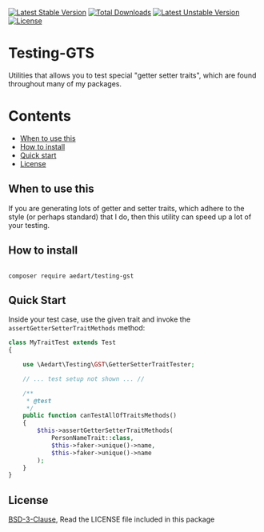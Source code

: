 [![Latest Stable Version](https://poser.pugx.org/aedart/testing-gst/v/stable)](https://packagist.org/packages/aedart/testing-gst)
[![Total Downloads](https://poser.pugx.org/aedart/testing-gst/downloads)](https://packagist.org/packages/aedart/testing-gst)
[![Latest Unstable Version](https://poser.pugx.org/aedart/testing-gst/v/unstable)](https://packagist.org/packages/aedart/testing-gst)
[![License](https://poser.pugx.org/aedart/testing-gst/license)](https://packagist.org/packages/aedart/testing-gst)

# Testing-GTS

Utilities that allows you to test special "getter setter traits", which are found throughout many of my packages.

# Contents

* [When to use this](#when-to-use-this)
* [How to install](#how-to-install)
* [Quick start](#quick-start)
* [License](#license)

## When to use this

If you are generating lots of getter and setter traits, which adhere to the style (or perhaps standard) that I do, then this utility can speed
up a lot of your testing.

## How to install

```console

composer require aedart/testing-gst
```

## Quick Start

Inside your test case, use the given trait and invoke the `assertGetterSetterTraitMethods` method:

```php
class MyTraitTest extends Test
{

    use \Aedart\Testing\GST\GetterSetterTraitTester;

    // ... test setup not shown ... //

    /**
     * @test
     */
    public function canTestAllOfTraitsMethods()
    {
        $this->assertGetterSetterTraitMethods(
            PersonNameTrait::class,
            $this->faker->unique()->name,
            $this->faker->unique()->name
        );
    }
}
```

## License

[BSD-3-Clause](http://spdx.org/licenses/BSD-3-Clause), Read the LICENSE file included in this package